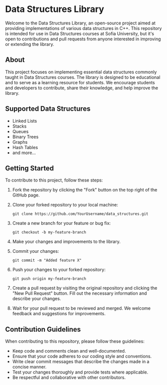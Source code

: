 # Data Structures Library

Welcome to the Data Structures Library, an open-source project aimed at providing implementations of various data structures in C++. This repository is intended for use in Data Structures courses at Sofia University, but it's open to contributions and pull requests from anyone interested in improving or extending the library.

## About

This project focuses on implementing essential data structures commonly taught in Data Structures courses. The library is designed to be educational and to serve as a learning resource for students. We encourage students and developers to contribute, share their knowledge, and help improve the library.

## Supported Data Structures

- Linked Lists
- Stacks
- Queues
- Binary Trees
- Graphs
- Hash Tables
- and more...

## Getting Started

To contribute to this project, follow these steps:

1. Fork the repository by clicking the "Fork" button on the top right of the GitHub page.
2. Clone your forked repository to your local machine:

   ```
   git clone https://github.com/YourUsername/data_structures.git
   ```
3. Create a new branch for your feature or bug fix:

   ```
   git checkout -b my-feature-branch
   ```
4. Make your changes and improvements to the library.
5. Commit your changes:

   ```
   git commit -m "Added feature X"
   ```
6. Push your changes to your forked repository:

   ```
   git push origin my-feature-branch
   ```
7. Create a pull request by visiting the original repository and clicking the "New Pull Request" button. Fill out the necessary information and describe your changes.
8. Wait for your pull request to be reviewed and merged. We welcome feedback and suggestions for improvements.

## Contribution Guidelines

When contributing to this repository, please follow these guidelines:

* Keep code and comments clean and well-documented.
* Ensure that your code adheres to our coding style and conventions.
* Write clear commit messages that describe the changes made in a concise manner.
* Test your changes thoroughly and provide tests where applicable.
* Be respectful and collaborative with other contributors.
